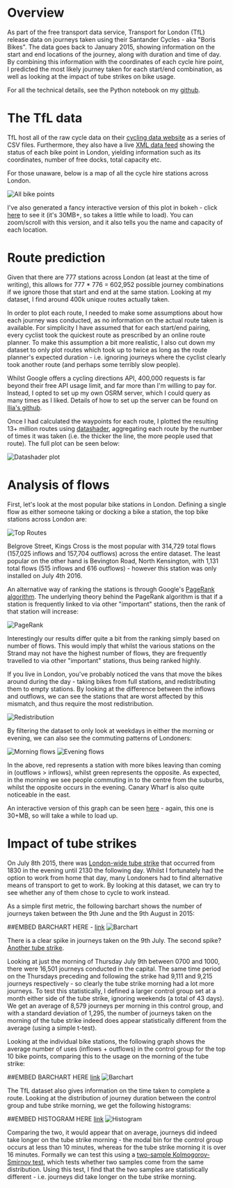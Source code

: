 # Overview

As part of the free transport data service, Transport for London (TfL) release data on journeys taken using their Santander Cycles - aka "Boris Bikes". The data goes back to January 2015, showing information on the start and end locations of the journey, along with duration and time of day. By combining this information with the coordinates of each cycle hire point, I predicted the most likely journey taken for each start/end combination, as well as looking at the impact of tube strikes on bike usage.

For all the technical details, see the Python notebook on my [github](https://github.com/charlie1347/TfL_bikes).

# The TfL data

TfL host all of the raw cycle data on their [cycling data website](http://cycling.data.tfl.gov.uk/) as a series of CSV files. Furthermore, they also have a live [XML data feed](https://tfl.gov.uk/tfl/syndication/feeds/cycle-hire/livecyclehireupdates.xml) showing the status of each bike point in London, yielding information such as its coordinates, number of free docks, total capacity etc. 

For those unaware, below is a map of all the cycle hire stations across London. 

![All bike points](bike_points.png)

I've also generated a fancy interactive version of this plot in bokeh - click [here](https://charlie1347.github.io/TfL_bikes/bokeh_plots/bike_points.html) to see it (it's 30MB+, so takes a little while to load). You can zoom/scroll with this version, and it also tells you the name and capacity of each location.

# Route prediction

Given that there are 777 stations across London (at least at the time of writing), this allows for 777 * 776 = 602,952 possible journey combinations if we ignore those that start and end at the same station. Looking at my dataset, I find around 400k unique routes actually taken.

In order to plot each route, I needed to make some assumptions about how each journey was conducted, as no information on the actual route taken is available. For simplicity I have assumed that for each start/end pairing, every cyclist took the quickest route as prescribed by an online route planner. To make this assumption a bit more realistic, I also cut down my dataset to only plot routes which took up to twice as long as the route planner's expected duration - i.e. ignoring journeys where the cyclist clearly took another route (and perhaps some terribly slow people).

Whilst Google offers a cycling directions API, 400,000 requests is far beyond their free API usage limit, and far more than I'm willing to pay for. Instead, I opted to set up my own OSRM server, which I could query as many times as I liked. Details of how to set up the server can be found on [Ilia's github](https://github.com/ilkarman/Movement-Visualisations/blob/master/01_TFL_Bikes/setup_osrm_vm.txt). 

Once I had calculated the waypoints for each route, I plotted the resulting 13+ million routes using [datashader](https://github.com/bokeh/datashader), aggregating each route by the number of times it was taken (i.e. the thicker the line, the more people used that route). The full plot can be seen below:

![Datashader plot](datashader.png)

# Analysis of flows

First, let's look at the most popular bike stations in London. Defining a single flow as either someone taking or docking a bike a station, the top bike stations across London are: 

![Top Routes](top_routes.png)

Belgrove Street, Kings Cross is the most popular with 314,729 total flows (157,025 inflows and 157,704 outflows) across the entire dataset. The least popular on the other hand is Bevington Road, North Kensington, with 1,131 total flows (515 inflows and 616 outflows) - however this station was only installed on July 4th 2016.

An alternative way of ranking the stations is through Google's [PageRank algorithm](https://en.wikipedia.org/wiki/PageRank). The underlying theory behind the PageRank algorithm is that if a station is frequently linked to via other "important" stations, then the rank of that station will increase:

![PageRank](pagerank.png)

Interestingly our results differ quite a bit from the ranking simply based on number of flows. This would imply that whilst the various stations on the Strand may not have the highest number of flows, they are frequently travelled to via other "important" stations, thus being ranked highly. 

If you live in London, you've probably noticed the vans that move the bikes around during the day - taking bikes from full stations, and redistributing them to empty stations. By looking at the difference between the inflows and outflows, we can see the stations that are worst affected by this mismatch, and thus require the most redistribution.

![Redistribution](redistribution.png)

By filtering the dataset to only look at weekdays in either the morning or evening, we can also see the commuting patterns of Londoners:

![Morning flows](mornings.png)
![Evening flows](evenings.png)

In the above, red represents a station with more bikes leaving than coming in (outflows > inflows), whilst green represents the opposite. As expected, in the morning we see people commuting in to the centre from the suburbs, whilst the opposite occurs in the evening. Canary Wharf is also quite noticeable in the east. 

An interactive version of this graph can be seen [here](https://charlie1347.github.io/TfL_bikes/bokeh_plots/mornings_evenings.html) - again, this one is 30+MB, so will take a while to load up. 

# Impact of tube strikes

On July 8th 2015, there was [London-wide tube strike](http://www.bbc.co.uk/news/uk-england-london-33440369) that occurred from 1830 in the evening until 2130 the following day. Whilst I fortunately had the option to work from home that day, many Londoners had to find alternative means of transport to get to work. By looking at this dataset, we can try to see whether any of them chose to cycle to work instead.

As a simple first metric, the following barchart shows the number of journeys taken between the 9th June and the 9th August in 2015:

##EMBED BARCHART HERE - [link](https://charlie1347.github.io/TfL_bikes/bokeh_plots/journeys_per_day.html)
![Barchart](journeys_per_day.png)

There is a clear spike in journeys taken on the 9th July. The second spike? [Another tube strike](http://www.bbc.co.uk/news/live/uk-england-london-33674627).

Looking at just the morning of Thursday July 9th between 0700 and 1000, there were 16,501 journeys conducted in the capital. The same time period on the Thursdays preceding and following the strike had 9,111 and 9,215 journeys respectively - so clearly the tube strike morning had a lot more journeys. To test this statistically, I defined a larger control group set at a month either side of the tube strike, ignoring weekends (a total of 43 days). We get an average of 8,579 journeys per morning in this control group, and with a standard deviation of 1,295, the number of journeys taken on the morning of the tube strike indeed does appear statistically different from the average (using a simple t-test).

Looking at the individual bike stations, the following graph shows the average number of uses (inflows + outflows) in the control group for the top 10 bike points, comparing this to the usage on the morning of the tube strike:

##EMBED BARCHART HERE [link](https://charlie1347.github.io/TfL_bikes/bokeh_plots/top_stations.html)
![Barchart](top_stations.png)

The TfL dataset also gives information on the time taken to complete a route. Looking at the distribution of journey duration between the control group and tube strike morning, we get the following histograms:

##EMBED HISTOGRAM HERE [link](https://charlie1347.github.io/TfL_bikes/bokeh_plots/histogram.html)
![Histogram](histogram.png)

Comparing the two, it would appear that on average, journeys did indeed take longer on the tube strike morning - the modal bin for the control group occurs at less than 10 minutes, whereas for the tube strike morning it is over 16 minutes. Formally we can test this using a [two-sample Kolmogorov-Smirnov test](https://en.wikipedia.org/wiki/Kolmogorov%E2%80%93Smirnov_test#Two-sample_Kolmogorov.E2.80.93Smirnov_test), which tests whether two samples come from the same distribution. Using this test, I find that the two samples are statistically different - i.e. journeys did take longer on the tube strike morning. 
